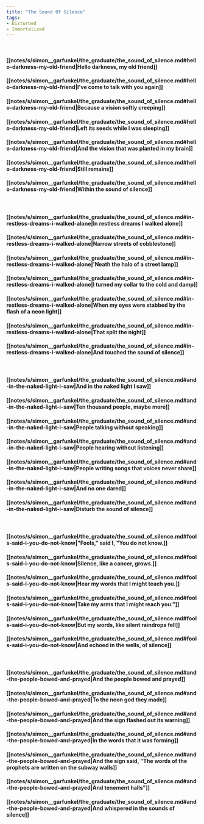 ```yaml
---
title: "The Sound Of Silence"
tags:
- Disturbed
- Immortalized
---
```

&nbsp;
#### [[notes/s/simon__garfunkel/the_graduate/the_sound_of_silence.md#hello-darkness-my-old-friend|Hello darkness, my old friend]]
#### [[notes/s/simon__garfunkel/the_graduate/the_sound_of_silence.md#hello-darkness-my-old-friend|I've come to talk with you again]]
#### [[notes/s/simon__garfunkel/the_graduate/the_sound_of_silence.md#hello-darkness-my-old-friend|Because a vision softly creeping]]
#### [[notes/s/simon__garfunkel/the_graduate/the_sound_of_silence.md#hello-darkness-my-old-friend|Left its seeds while I was sleeping]]
#### [[notes/s/simon__garfunkel/the_graduate/the_sound_of_silence.md#hello-darkness-my-old-friend|And the vision that was planted in my brain]]
#### [[notes/s/simon__garfunkel/the_graduate/the_sound_of_silence.md#hello-darkness-my-old-friend|Still remains]]
#### [[notes/s/simon__garfunkel/the_graduate/the_sound_of_silence.md#hello-darkness-my-old-friend|Within the sound of silence]]
&nbsp;
#### [[notes/s/simon__garfunkel/the_graduate/the_sound_of_silence.md#in-restless-dreams-i-walked-alone|In restless dreams I walked alone]]
#### [[notes/s/simon__garfunkel/the_graduate/the_sound_of_silence.md#in-restless-dreams-i-walked-alone|Narrow streets of cobblestone]]
#### [[notes/s/simon__garfunkel/the_graduate/the_sound_of_silence.md#in-restless-dreams-i-walked-alone|'Neath the halo of a street lamp]]
#### [[notes/s/simon__garfunkel/the_graduate/the_sound_of_silence.md#in-restless-dreams-i-walked-alone|I turned my collar to the cold and damp]]
#### [[notes/s/simon__garfunkel/the_graduate/the_sound_of_silence.md#in-restless-dreams-i-walked-alone|When my eyes were stabbed by the flash of a neon light]]
#### [[notes/s/simon__garfunkel/the_graduate/the_sound_of_silence.md#in-restless-dreams-i-walked-alone|That split the night]]
#### [[notes/s/simon__garfunkel/the_graduate/the_sound_of_silence.md#in-restless-dreams-i-walked-alone|And touched the sound of silence]]
&nbsp;
#### [[notes/s/simon__garfunkel/the_graduate/the_sound_of_silence.md#and-in-the-naked-light-i-saw|And in the naked light I saw]]
#### [[notes/s/simon__garfunkel/the_graduate/the_sound_of_silence.md#and-in-the-naked-light-i-saw|Ten thousand people, maybe more]]
#### [[notes/s/simon__garfunkel/the_graduate/the_sound_of_silence.md#and-in-the-naked-light-i-saw|People talking without speaking]]
#### [[notes/s/simon__garfunkel/the_graduate/the_sound_of_silence.md#and-in-the-naked-light-i-saw|People hearing without listening]]
#### [[notes/s/simon__garfunkel/the_graduate/the_sound_of_silence.md#and-in-the-naked-light-i-saw|People writing songs that voices never share]]
#### [[notes/s/simon__garfunkel/the_graduate/the_sound_of_silence.md#and-in-the-naked-light-i-saw|And no one dared]]
#### [[notes/s/simon__garfunkel/the_graduate/the_sound_of_silence.md#and-in-the-naked-light-i-saw|Disturb the sound of silence]]
&nbsp;
#### [[notes/s/simon__garfunkel/the_graduate/the_sound_of_silence.md#fools-said-i-you-do-not-know|"Fools," said I, "You do not know.]]
#### [[notes/s/simon__garfunkel/the_graduate/the_sound_of_silence.md#fools-said-i-you-do-not-know|Silence, like a cancer, grows.]]
#### [[notes/s/simon__garfunkel/the_graduate/the_sound_of_silence.md#fools-said-i-you-do-not-know|Hear my words that I might teach you.]]
#### [[notes/s/simon__garfunkel/the_graduate/the_sound_of_silence.md#fools-said-i-you-do-not-know|Take my arms that I might reach you."]]
#### [[notes/s/simon__garfunkel/the_graduate/the_sound_of_silence.md#fools-said-i-you-do-not-know|But my words, like silent raindrops fell]]
#### [[notes/s/simon__garfunkel/the_graduate/the_sound_of_silence.md#fools-said-i-you-do-not-know|And echoed in the wells, of silence]]
&nbsp;
#### [[notes/s/simon__garfunkel/the_graduate/the_sound_of_silence.md#and-the-people-bowed-and-prayed|And the people bowed and prayed]]
#### [[notes/s/simon__garfunkel/the_graduate/the_sound_of_silence.md#and-the-people-bowed-and-prayed|To the neon god they made]]
#### [[notes/s/simon__garfunkel/the_graduate/the_sound_of_silence.md#and-the-people-bowed-and-prayed|And the sign flashed out its warning]]
#### [[notes/s/simon__garfunkel/the_graduate/the_sound_of_silence.md#and-the-people-bowed-and-prayed|In the words that it was forming]]
#### [[notes/s/simon__garfunkel/the_graduate/the_sound_of_silence.md#and-the-people-bowed-and-prayed|And the sign said, "The words of the prophets are written on the subway walls]]
#### [[notes/s/simon__garfunkel/the_graduate/the_sound_of_silence.md#and-the-people-bowed-and-prayed|And tenement halls"]]
#### [[notes/s/simon__garfunkel/the_graduate/the_sound_of_silence.md#and-the-people-bowed-and-prayed|And whispered in the sounds of silence]]
